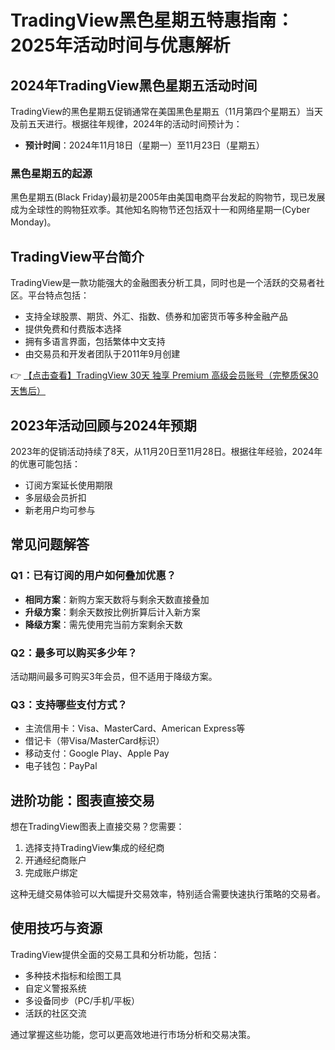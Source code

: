 # TradingView黑色星期五特惠指南：2025年活动时间与优惠解析

## 2024年TradingView黑色星期五活动时间

TradingView的黑色星期五促销通常在美国黑色星期五（11月第四个星期五）当天及前五天进行。根据往年规律，2024年的活动时间预计为：

- **预计时间**：2024年11月18日（星期一）至11月23日（星期五）

### 黑色星期五的起源

黑色星期五(Black Friday)最初是2005年由美国电商平台发起的购物节，现已发展成为全球性的购物狂欢季。其他知名购物节还包括双十一和网络星期一(Cyber Monday)。

## TradingView平台简介

TradingView是一款功能强大的金融图表分析工具，同时也是一个活跃的交易者社区。平台特点包括：

- 支持全球股票、期货、外汇、指数、债券和加密货币等多种金融产品
- 提供免费和付费版本选择
- 拥有多语言界面，包括繁体中文支持
- 由交易员和开发者团队于2011年9月创建

👉 [【点击查看】TradingView 30天 独享 Premium 高级会员账号（完整质保30天售后）](https://bit.ly/TradingView-Pro)

## 2023年活动回顾与2024年预期

2023年的促销活动持续了8天，从11月20日至11月28日。根据往年经验，2024年的优惠可能包括：

- 订阅方案延长使用期限
- 多层级会员折扣
- 新老用户均可参与

## 常见问题解答

### Q1：已有订阅的用户如何叠加优惠？

- **相同方案**：新购方案天数将与剩余天数直接叠加
- **升级方案**：剩余天数按比例折算后计入新方案
- **降级方案**：需先使用完当前方案剩余天数

### Q2：最多可以购买多少年？

活动期间最多可购买3年会员，但不适用于降级方案。

### Q3：支持哪些支付方式？

- 主流信用卡：Visa、MasterCard、American Express等
- 借记卡（带Visa/MasterCard标识）
- 移动支付：Google Play、Apple Pay
- 电子钱包：PayPal

## 进阶功能：图表直接交易

想在TradingView图表上直接交易？您需要：

1. 选择支持TradingView集成的经纪商
2. 开通经纪商账户
3. 完成账户绑定

这种无缝交易体验可以大幅提升交易效率，特别适合需要快速执行策略的交易者。

## 使用技巧与资源

TradingView提供全面的交易工具和分析功能，包括：

- 多种技术指标和绘图工具
- 自定义警报系统
- 多设备同步（PC/手机/平板）
- 活跃的社区交流

通过掌握这些功能，您可以更高效地进行市场分析和交易决策。